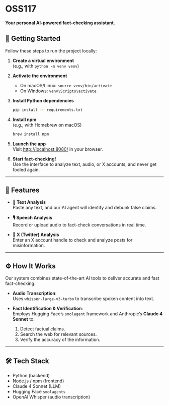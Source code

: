 # OSS117

**Your personal AI-powered fact-checking assistant.**

## 🚀 Getting Started

Follow these steps to run the project locally:

1. **Create a virtual environment**  
   (e.g., with `python -m venv venv`)

2. **Activate the environment**  
   - On macOS/Linux: `source venv/bin/activate`  
   - On Windows: `venv\Scripts\activate`

3. **Install Python dependencies**  
   ```bash
   pip install -r requirements.txt
   ```

4. **Install npm**  
   (e.g., with Homebrew on macOS)  
   ```bash
   brew install npm
   ```

5. **Launch the app**  
   Visit [http://localhost:8080/](http://localhost:8080/) in your browser.

6. **Start fact-checking!**  
   Use the interface to analyze text, audio, or X accounts, and never get fooled again.

---

## 🧠 Features

- **📝 Text Analysis**  
  Paste any text, and our AI agent will identify and debunk false claims.

- **🎙️ Speech Analysis**  
  Record or upload audio to fact-check conversations in real time.

- **📱 X (Twitter) Analysis**  
  Enter an X account handle to check and analyze posts for misinformation.

---

## ⚙️ How It Works

Our system combines state-of-the-art AI tools to deliver accurate and fast fact-checking:

- **Audio Transcription**:  
  Uses `whisper-large-v3-turbo` to transcribe spoken content into text.

- **Fact Identification & Verification**:  
  Employs Hugging Face’s `smolagent` framework and Anthropic’s **Claude 4 Sonnet** to:
  1. Detect factual claims.
  2. Search the web for relevant sources.
  3. Verify the accuracy of the information.

---

## 🛠️ Tech Stack

- Python (backend)
- Node.js / npm (frontend)
- Claude 4 Sonnet (LLM)
- Hugging Face `smolagents`
- OpenAI Whisper (audio transcription)
